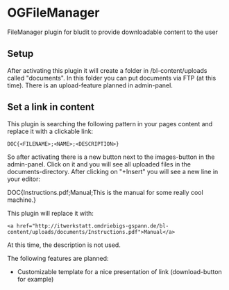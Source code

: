 # OGFileManager
FileManager plugin for bludit to provide downloadable content to the user

## Setup
After activating this plugin it will create a folder in /bl-content/uploads called "documents".
In this folder you can put documents via FTP (at this time).
There is an upload-feature planned in admin-panel.

## Set a link in content
This plugin is searching the following pattern in your pages content and replace it with a clickable link:
```
DOC{<FILENAME>;<NAME>;<DESCRIPTION>}
```
So after activating there is a new button next to the images-button in the admin-panel.
Click on it and you will see all uploaded files in the documents-directory.
After clicking on "+Insert" you will see a new line in your editor:

DOC{Instructions.pdf;Manual;This is the manual for some really cool machine.}

This plugin will replace it with:
```
<a href="http://itwerkstatt.omdriebigs-gspann.de/bl-content/uploads/documents/Instructions.pdf">Manual</a>
```
At this time, the description is not used.

The following features are planned:
- Customizable template for a nice presentation of link (download-button for example)
